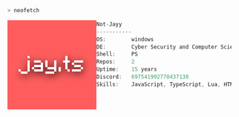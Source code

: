 ```bash
> neofetch
```

<img src="Pfp.png" align="left" width=200>

```cs
Not-Jayy
-----------
OS:        windows
DE:        Cyber Security and Computer Science enthusiast from the UK.
Shell:     PS
Repos:     2
Uptime:    15 years
Discord:   697541992770437130
Skills:    JavaScript, TypeScript, Lua, HTML, CSS, NodeJS, Bash, VSCode
```
